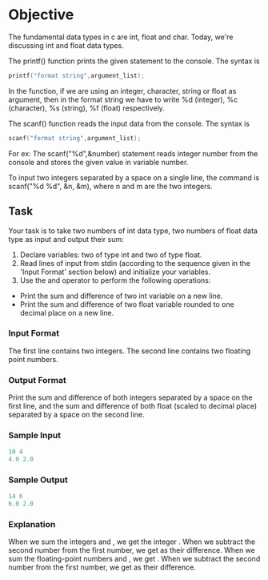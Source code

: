 # Objective

The fundamental data types in c are int, float and char. Today, we're discussing int and float data types.

The printf() function prints the given statement to the console. The syntax is 
```c
printf("format string",argument_list);
```
In the function, if we are using an integer, character, string or float as argument, then in the format string we have to write %d (integer), %c (character), %s (string), %f (float) respectively.

The scanf() function reads the input data from the console. The syntax is 
```c
scanf("format string",argument_list);
``` 
For ex: The scanf("%d",&number) statement reads integer number from the console and stores the given value in variable number.

To input two integers separated by a space on a single line, the command is scanf("%d %d", &n, &m), where n and m are the two integers.

## Task
Your task is to take two numbers of int data type, two numbers of float data type as input and output their sum:

1. Declare  variables: two of type int and two of type float.
2. Read  lines of input from stdin (according to the sequence given in the 'Input Format' section below) and initialize your  variables.
3. Use the  and  operator to perform the following operations:
- Print the sum and difference of two int variable on a new line.
- Print the sum and difference of two float variable rounded to one decimal place on a new line.


### Input Format
The first line contains two integers.
The second line contains two floating point numbers.


### Output Format
Print the sum and difference of both integers separated by a space on the first line, and the sum and difference of both float (scaled to  decimal place) separated by a space on the second line.

### Sample Input
```c
10 4
4.0 2.0
```

### Sample Output
```c
14 6
6.0 2.0
```

### Explanation
When we sum the integers  and , we get the integer . When we subtract the second number  from the first number, we get  as their difference.
When we sum the floating-point numbers  and , we get . When we subtract the second number  from the first number, we get  as their difference.